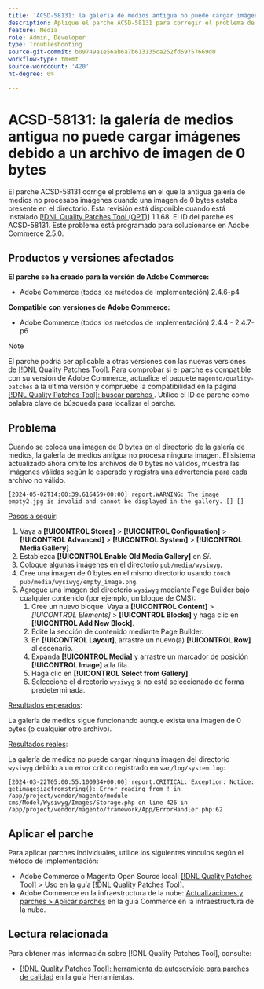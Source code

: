 ```yaml
---
title: 'ACSD-58131: la galería de medios antigua no puede cargar imágenes debido a un archivo de imagen de 0 bytes'
description: Aplique el parche ACSD-58131 para corregir el problema de Adobe Commerce en el que la galería de medios antigua no procesa imágenes cuando una imagen de 0 bytes está presente en el directorio.
feature: Media
role: Admin, Developer
type: Troubleshooting
source-git-commit: b09749a1e56ab6a7b613135ca252fd69757669d0
workflow-type: tm+mt
source-wordcount: '420'
ht-degree: 0%

---
```



# ACSD-58131: la galería de medios antigua no puede cargar imágenes debido a un archivo de imagen de 0 bytes

El parche ACSD-58131 corrige el problema en el que la antigua galería de medios no procesaba imágenes cuando una imagen de 0 bytes estaba presente en el directorio. Esta revisión está disponible cuando está instalado [[!DNL Quality Patches Tool (QPT)]](/help/tools/quality-patches-tool/quality-patches-tool-to-self-serve-quality-patches.md) 1.1.68. El ID del parche es ACSD-58131. Este problema está programado para solucionarse en Adobe Commerce 2.5.0.

## Productos y versiones afectados

**El parche se ha creado para la versión de Adobe Commerce:**

* Adobe Commerce (todos los métodos de implementación) 2.4.6-p4

**Compatible con versiones de Adobe Commerce:**

* Adobe Commerce (todos los métodos de implementación) 2.4.4 - 2.4.7-p6

>[!NOTE]
>
>El parche podría ser aplicable a otras versiones con las nuevas versiones de [!DNL Quality Patches Tool]. Para comprobar si el parche es compatible con su versión de Adobe Commerce, actualice el paquete `magento/quality-patches` a la última versión y compruebe la compatibilidad en la página [[!DNL Quality Patches Tool]: buscar parches ](https://experienceleague.adobe.com/tools/commerce-quality-patches/index.html?lang=es). Utilice el ID de parche como palabra clave de búsqueda para localizar el parche.

## Problema

Cuando se coloca una imagen de 0 bytes en el directorio de la galería de medios, la galería de medios antigua no procesa ninguna imagen. El sistema actualizado ahora omite los archivos de 0 bytes no válidos, muestra las imágenes válidas según lo esperado y registra una advertencia para cada archivo no válido.

```
[2024-05-02T14:00:39.616459+00:00] report.WARNING: The image empty2.jpg is invalid and cannot be displayed in the gallery. [] []
```

<u>Pasos a seguir</u>:

1. Vaya a **[!UICONTROL Stores]** > **[!UICONTROL Configuration]** > **[!UICONTROL Advanced]** > **[!UICONTROL System]** > **[!UICONTROL Media Gallery]**.
1. Establezca **[!UICONTROL Enable Old Media Gallery]** en *Sí*.
1. Coloque algunas imágenes en el directorio `pub/media/wysiwyg`.
1. Cree una imagen de 0 bytes en el mismo directorio usando `touch pub/media/wysiwyg/empty_image.png`.
1. Agregue una imagen del directorio `wysiwyg` mediante Page Builder bajo cualquier contenido (por ejemplo, un bloque de CMS):
   1. Cree un nuevo bloque. Vaya a **[!UICONTROL Content]** > *[!UICONTROL Elements]* > **[!UICONTROL Blocks]** y haga clic en **[!UICONTROL Add New Block]**.
   1. Edite la sección de contenido mediante Page Builder.
   1. En **[!UICONTROL Layout]**, arrastre un nuevo(a) **[!UICONTROL Row]** al escenario.
   1. Expanda **[!UICONTROL Media]** y arrastre un marcador de posición **[!UICONTROL Image]** a la fila.
   1. Haga clic en **[!UICONTROL Select from Gallery]**.
   1. Seleccione el directorio `wysiwyg` si no está seleccionado de forma predeterminada.

<u>Resultados esperados</u>:

La galería de medios sigue funcionando aunque exista una imagen de 0 bytes (o cualquier otro archivo).

<u>Resultados reales</u>:

La galería de medios no puede cargar ninguna imagen del directorio `wysiwyg` debido a un error crítico registrado en `var/log/system.log`:

```
[2024-03-22T05:00:55.100934+00:00] report.CRITICAL: Exception: Notice: getimagesizefromstring(): Error reading from ! in /app/project/vendor/magento/module-cms/Model/Wysiwyg/Images/Storage.php on line 426 in /app/project/vendor/magento/framework/App/ErrorHandler.php:62
```

## Aplicar el parche

Para aplicar parches individuales, utilice los siguientes vínculos según el método de implementación:

* Adobe Commerce o Magento Open Source local: [[!DNL Quality Patches Tool] > Uso](/help/tools/quality-patches-tool/usage.md) en la guía [!DNL Quality Patches Tool].
* Adobe Commerce en la infraestructura de la nube: [Actualizaciones y parches > Aplicar parches](https://experienceleague.adobe.com/docs/commerce-cloud-service/user-guide/develop/upgrade/apply-patches.html?lang=es) en la guía Commerce en la infraestructura de la nube.

## Lectura relacionada

Para obtener más información sobre [!DNL Quality Patches Tool], consulte:

* [[!DNL Quality Patches Tool]: herramienta de autoservicio para parches de calidad](/help/tools/quality-patches-tool/quality-patches-tool-to-self-serve-quality-patches.md) en la guía Herramientas.
